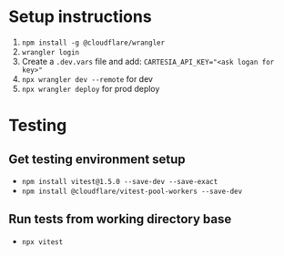 # Setup instructions

1. `npm install -g @cloudflare/wrangler`
2. `wrangler login`
3. Create a `.dev.vars` file and add:
    `CARTESIA_API_KEY="<ask logan for key>"`
4. `npx wrangler dev --remote` for dev
5. `npx wrangler deploy` for prod deploy

# Testing

## Get testing environment setup
* `npm install vitest@1.5.0 --save-dev --save-exact`
* `npm install @cloudflare/vitest-pool-workers --save-dev`

## Run tests from working directory base
* `npx vitest`
